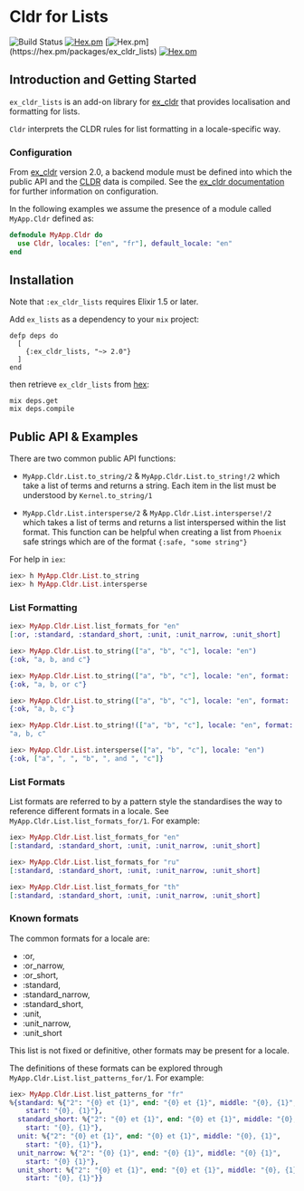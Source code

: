 # Cldr for Lists
![Build Status](http://sweatbox.noexpectations.com.au:8080/buildStatus/icon?job=cldr_lists)
[![Hex.pm](https://img.shields.io/hexpm/v/ex_cldr_lists.svg)](https://hex.pm/packages/ex_cldr_lists)
[![Hex.pm](https://img.shields.io/hexpm/dw/ex_cldr_lists.svg?)](https://hex.pm/packages/ex_cldr_lists)
[![Hex.pm](https://img.shields.io/hexpm/l/ex_cldr_lists.svg)](https://hex.pm/packages/ex_cldr_lists)

## Introduction and Getting Started

`ex_cldr_lists` is an add-on library for [ex_cldr](https://hex.pm/packages/ex_cldr) that provides localisation and formatting for lists.

`Cldr` interprets the CLDR rules for list formatting in a locale-specific way.

### Configuration

From [ex_cldr](https://hex.pm/packages/ex_cldr) version 2.0, a backend module must be defined into which the public API and the [CLDR](https://cldr.unicode.org) data is compiled.  See the [ex_cldr documentation](https://hexdocs.pm/ex_cldr/readme.html) for further information on configuration.

In the following examples we assume the presence of a module called `MyApp.Cldr` defined as:
```elixir
defmodule MyApp.Cldr do
  use Cldr, locales: ["en", "fr"], default_locale: "en"
end
```

## Installation

Note that `:ex_cldr_lists` requires Elixir 1.5 or later.

Add `ex_lists` as a dependency to your `mix` project:

    defp deps do
      [
        {:ex_cldr_lists, "~> 2.0"}
      ]
    end

then retrieve `ex_cldr_lists` from [hex](https://hex.pm/packages/ex_cldr_lists):

    mix deps.get
    mix deps.compile

## Public API & Examples

There are two common public API functions:

* `MyApp.Cldr.List.to_string/2` & `MyApp.Cldr.List.to_string!/2` which take a list of terms and returns a string.  Each item in the list must be understood by `Kernel.to_string/1`

* `MyApp.Cldr.List.intersperse/2` & `MyApp.Cldr.List.intersperse!/2` which takes a list of terms and returns a list interspersed within the list format. This function can be helpful when creating a list from `Phoenix` safe strings which are of the format `{:safe, "some string"}`

For help in `iex`:

```elixir
iex> h MyApp.Cldr.List.to_string
iex> h MyApp.Cldr.List.intersperse
```

### List Formatting

```elixir
iex> MyApp.Cldr.List.list_formats_for "en"
[:or, :standard, :standard_short, :unit, :unit_narrow, :unit_short]

iex> MyApp.Cldr.List.to_string(["a", "b", "c"], locale: "en")
{:ok, "a, b, and c"}

iex> MyApp.Cldr.List.to_string(["a", "b", "c"], locale: "en", format: :or)
{:ok, "a, b, or c"}

iex> MyApp.Cldr.List.to_string(["a", "b", "c"], locale: "en", format: :unit)
{:ok, "a, b, c"}

iex> MyApp.Cldr.List.to_string!(["a", "b", "c"], locale: "en", format: :unit)
"a, b, c"

iex> MyApp.Cldr.List.intersperse(["a", "b", "c"], locale: "en")
{:ok, ["a", ", ", "b", ", and ", "c"]}

```

### List Formats

List formats are referred to by a pattern style the standardises the way to reference different formats in a locale.  See `MyApp.Cldr.List.list_formats_for/1`.  For example:

```elixir
iex> MyApp.Cldr.List.list_formats_for "en"
[:standard, :standard_short, :unit, :unit_narrow, :unit_short]

iex> MyApp.Cldr.List.list_formats_for "ru"
[:standard, :standard_short, :unit, :unit_narrow, :unit_short]

iex> MyApp.Cldr.List.list_formats_for "th"
[:standard, :standard_short, :unit, :unit_narrow, :unit_short]
```

### Known formats

The common formats for a locale are:

* :or,
* :or_narrow,
* :or_short,
* :standard,
* :standard_narrow,
* :standard_short,
* :unit,
* :unit_narrow,
* :unit_short

This list is not fixed or definitive, other formats may be present for a locale.

The definitions of these formats can be explored through `MyApp.Cldr.List.list_patterns_for/1`. For example:

```elixir
iex> MyApp.Cldr.List.list_patterns_for "fr"
%{standard: %{"2": "{0} et {1}", end: "{0} et {1}", middle: "{0}, {1}",
    start: "{0}, {1}"},
  standard_short: %{"2": "{0} et {1}", end: "{0} et {1}", middle: "{0}, {1}",
    start: "{0}, {1}"},
  unit: %{"2": "{0} et {1}", end: "{0} et {1}", middle: "{0}, {1}",
    start: "{0}, {1}"},
  unit_narrow: %{"2": "{0} {1}", end: "{0} {1}", middle: "{0} {1}",
    start: "{0} {1}"},
  unit_short: %{"2": "{0} et {1}", end: "{0} et {1}", middle: "{0}, {1}",
    start: "{0}, {1}"}}
```
